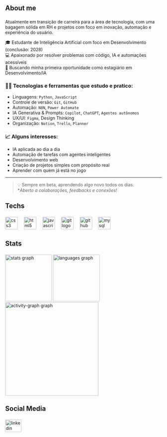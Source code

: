 <h2 align="left">About me</h2>

###

Atualmente em transição de carreira para a área de tecnologia, com uma bagagem sólida em RH e projetos com foco em inovação, automação e experiência do usuário.

🎓 Estudante de Inteligência Artificial com foco em Desenvolvimento (conclusão: 2028)  
💻 Apaixonado por resolver problemas com código, IA e automações acessíveis  
🚀 Buscando minha primeira oportunidade como estagiário em Desenvolvimento/IA

### 👨‍💻 Tecnologias e ferramentas que estudo e pratico:

- Linguagens: `Python`, `JavaScript`
- Controle de versão: `Git`, `GitHub`
- Automação: `N8N`, `Power Automate`
- IA Generativa & Prompts: `Copilot`, `ChatGPT`, `Agentes autônomos`
- UX/UI: `Figma`, Design Thinking
- Organização: `Notion`, `Trello`, `Planner`

### 📈 Alguns interesses:
- IA aplicada ao dia a dia
- Automação de tarefas com agentes inteligentes
- Desenvolvimento web
- Criação de projetos simples com propósito real
- Aprender com quem já está no jogo

---

> 💡 Sempre em beta, aprendendo algo novo todos os dias.  
> **Aberto a colaborações, feedbacks e conexões!*

###

<h2 align="left">Techs</h2>

###

<div align="left">
  <img src="https://cdn.jsdelivr.net/gh/devicons/devicon/icons/css3/css3-original.svg" height="40" alt="css3 logo"  />
  <img width="12" />
  <img src="https://cdn.jsdelivr.net/gh/devicons/devicon/icons/html5/html5-original.svg" height="40" alt="html5 logo"  />
  <img width="12" />
  <img src="https://cdn.jsdelivr.net/gh/devicons/devicon/icons/javascript/javascript-original.svg" height="40" alt="javascript logo"  />
  <img width="12" />
  <img src="https://cdn.jsdelivr.net/gh/devicons/devicon/icons/git/git-original.svg" height="40" alt="git logo"  />
  <img width="12" />
  <img src="https://cdn.jsdelivr.net/gh/devicons/devicon/icons/github/github-original.svg" height="40" alt="github logo"  />
  <img width="12" />
  <img src="https://cdn.jsdelivr.net/gh/devicons/devicon/icons/mysql/mysql-original.svg" height="40" alt="mysql logo"  />
</div>

###

<h2 align="left">Stats</h2>

###

<div align="left">
  <img src="https://github-readme-stats.vercel.app/api?username=yuripereira28&hide_title=false&hide_rank=false&show_icons=true&include_all_commits=true&count_private=true&disable_animations=false&theme=gruvbox_light&locale=en&hide_border=false&order=1" height="150" alt="stats graph"  />
  <img src="https://github-readme-stats.vercel.app/api/top-langs?username=yuripereira28&locale=en&hide_title=false&layout=compact&card_width=320&langs_count=5&theme=gruvbox_light&hide_border=false&order=2" height="150" alt="languages graph"  />
  <img src="https://github-readme-activity-graph.vercel.app/graph?username=yuripereira28&radius=16&theme=gruvbox&area=true&order=5" height="300" alt="activity-graph graph"  />
</div>

###

<h2 align="left">Social Media</h2>

###

<div align="left">
  <a href="https://www.linkedin.com/in/yuri-p-1a13b530b/" target="_blank">
    <img src="https://raw.githubusercontent.com/maurodesouza/profile-readme-generator/master/src/assets/icons/social/linkedin/default.svg" width="52" height="40" alt="linkedin logo"  />
  </a>
</div>

###
